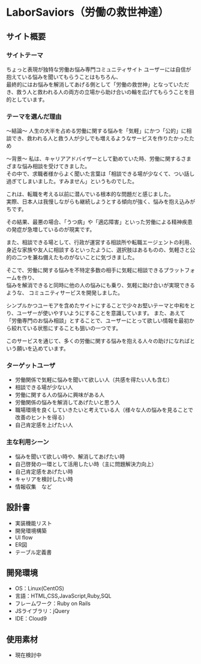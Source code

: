 # LaborSaviors（労働の救世神達）

## サイト概要
### サイトテーマ

ちょっと表現が独特な労働お悩み専門コミュニティサイト
ユーザーには自信が抱えている悩みを聞いてもらうことはもちろん、<br>
最終的にはお悩みを解消してあげる側として「労働の救世神」となっていただき、救う人と救われる人の両方の立場から助け合いの輪を広げてもらうことを目的としています。


### テーマを選んだ理由

〜結論〜
人生の大半を占める労働に関する悩みを「気軽」にかつ「公的」に相談でき、救われる人と救う人が少しでも増えるようなサービスを作りたかったため

〜背景〜
私は、キャリアアドバイザーとして勤めていた時、労働に関するさまざまな悩み相談を受けてきました。<br>
その中で、求職者様からよく聞いた言葉は「相談できる場が少なくて、つい話し過ぎてしまいました。すみません」というものでした。

これは、転職を考える以前に潜んでいる根本的な問題だと感じました。<br>
実際、日本人は我慢しながらも継続しようとする傾向が強く、悩みを抱え込みがちです。

その結果、最悪の場合、「うつ病」や「適応障害」といった労働による精神疾患の発症が急増しているのが現実です。

また、相談できる場として、行政が運営する相談所や転職エージェントの利用、<br>
身近な家族や友人に相談するといったように、選択肢はあるものの、気軽さと公的の二つを兼ね備えたものがないことに気づきました。

そこで、労働に関する悩みを不特定多数の相手に気軽に相談できるプラットフォームを作り、<br>
悩みを解消できると同時に他の人の悩みにも乗り、気軽に助け合いが実現できるような、
コミュニティサービスを開発しました。

シンプルかつユーモアを含めたサイトにすることで少々お堅いテーマと中和をとり、ユーザーが使いやすいようにすることを意識しています。
また、あえて「労働専門のお悩み相談」とすることで、ユーザーにとって欲しい情報を最初から絞れている状態にすることも狙いの一つです。

このサービスを通じて、多くの労働に関する悩みを抱える人々の助けになればという願いを込めています。



### ターゲットユーザ
- 労働関係で気軽に悩みを聞いて欲しい人（共感を得たい人も含む）
- 相談できる場が少ない人
- 労働に関する人の悩みに興味がある人
- 労働関係の悩みを解消してあげたいと思う人
- 職場環境を良くしていきたいと考えている人（様々な人の悩みを見ることで改善のヒントを得る）
- 自己肯定感を上げたい人



### 主な利用シーン
- 悩みを聞いて欲しい時や、解消してあげたい時
- 自己啓発の一環として活用したい時（主に問題解決力向上）
- 自己肯定感をあげたい時
- キャリアを検討したい時
- 情報収集　など

## 設計書
- 実装機能リスト
- 開発環境構築
- UI flow
- ER図
- テーブル定義書

## 開発環境
- OS：Linux(CentOS)
- 言語：HTML,CSS,JavaScript,Ruby,SQL
- フレームワーク：Ruby on Rails
- JSライブラリ：jQuery
- IDE：Cloud9

## 使用素材
- 現在検討中
